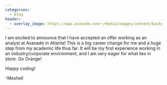 ```yaml
---
categories:
  - blog
header:
  - overlay_image: https://www.avanade.com/~/media/images/content/background/about/avanade-as-corporate-citizen.jpg?h=1080&w=1920&hash=6E324E09C9102BBD96A67BB78E8F4852F0E58EDC
---
```

I am excited to announce that I have accepted an offer working as an analyst at Avanade in Atlanta! This is a big career change for me and a huge step from my academic life thus far. It will be my first experience working in an industry/corporate environment, and I am very eager for what lies in store. Go Orange!

*Happy coding!*

-Meshell
